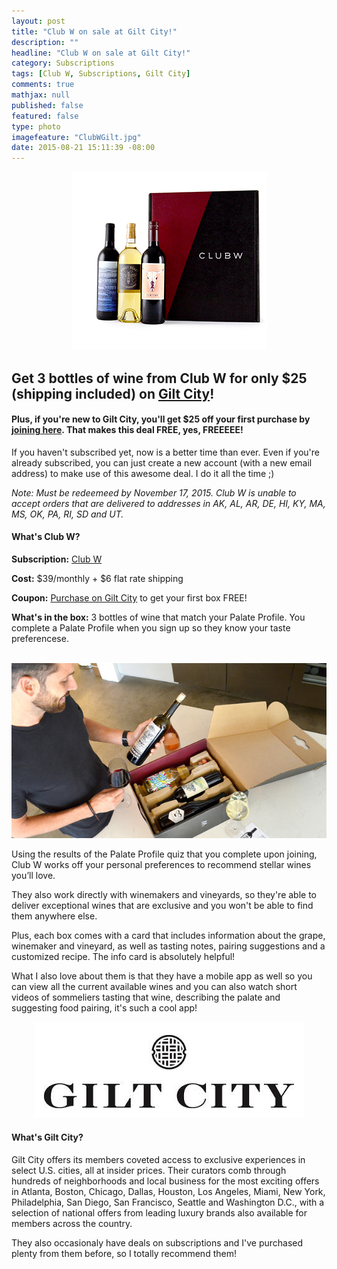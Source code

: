 ```yaml
---
layout: post
title: "Club W on sale at Gilt City!"
description: ""
headline: "Club W on sale at Gilt City!"
category: Subscriptions
tags: [Club W, Subscriptions, Gilt City]
comments: true
mathjax: null
published: false
featured: false
type: photo
imagefeature: "ClubWGilt.jpg"
date: 2015-08-21 15:11:39 -08:00
---
```


<center><a href="www.giltcity.com/invite/157210226a9yhx2xr9pf" target="_blank">
<img src="/images/ClubWGilt.jpg" border="0" style="border:none;max-width:100%;" alt="Club W on sale at Gilt City!" />
</a></center>

<p><H2>Get 3 bottles of wine from Club W for only $25 (shipping included) on <a href="www.giltcity.com/invite/157210226a9yhx2xr9pf" target="_blank">Gilt City</a>!</H2></p>

<p><H4>Plus, if you're new to Gilt City, you'll get $25 off your first purchase by <a href="www.giltcity.com/invite/157210226a9yhx2xr9pf" target="_blank">joining here</a>. That makes this deal FREE, yes, FREEEEE!</H4></p>

<p>If you haven't subscribed yet, now is a better time than ever. Even if you're already subscribed, you can just create a new account (with a new email address) to make use of this awesome deal. I do it all the time ;)</p>

<p><i>Note: Must be redeemeed by November 17, 2015. Club W is unable to accept orders that are delivered to addresses in AK, AL, AR, DE, HI, KY, MA, MS, OK, PA, RI, SD and UT.</i></p>

<H4>What's Club W?</H4>
<p><b>Subscription:</b> <a href="https://www.clubw.com/kty5k6ogtx" target="_blank">Club W</a></p>
<p><b>Cost:</b> $39/monthly + $6 flat rate shipping</p>
<p><b>Coupon:</b> <a href="www.giltcity.com/invite/157210226a9yhx2xr9pf" target="_blank">Purchase on Gilt City</a> to get your first box FREE!</p>
<p><b>What's in the box:</b> 3 bottles of wine that match your Palate Profile. You complete a Palate Profile when you sign up so they know your taste preferencese.</p>
<br>

<center><a href="www.giltcity.com/invite/157210226a9yhx2xr9pf" target="_blank">
<img src="/images/ClubWGilt2.jpg" border="0" style="border:none;max-width:100%;" alt="Club W Subscription Box on sale at Gilt City!" />
</a></center>

<p>Using the results of the Palate Profile quiz that you complete upon joining, Club W works off your personal preferences to recommend stellar wines you’ll love.</p>

<p>They also work directly with winemakers and vineyards, so they're able to deliver exceptional wines that are exclusive and you won't be able to find them anywhere else.</p>

<p>Plus, each box comes with a card that includes information about the grape, winemaker and vineyard, as well as tasting notes, pairing suggestions and a customized recipe. The info card is absolutely helpful!</p>

<p>What I also love about them is that they have a mobile app as well so you can view all the current available wines and you can also watch short videos of sommeliers tasting that wine, describing the palate and suggesting food pairing, it's such a cool app!</p>

<center><img src="/images/GiltCity.png"></center>
<H4>What's Gilt City?</H4>
<p>Gilt City offers its members coveted access to exclusive experiences in select U.S. cities, all at insider prices. Their curators comb through hundreds of neighborhoods and local business for the most exciting offers in Atlanta, Boston, Chicago, Dallas, Houston, Los Angeles, Miami, New York, Philadelphia, San Diego, San Francisco, Seattle and Washington D.C., with a selection of national offers from leading luxury brands also available for members across the country.</p>

<p>They also occasionaly have deals on subscriptions and I've purchased plenty from them before, so I totally recommend them!</p>
